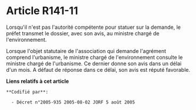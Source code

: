 # Article R141-11

Lorsqu'il n'est pas l'autorité compétente pour statuer sur la demande, le préfet transmet le dossier, avec son avis, au
ministre chargé de l'environnement.

Lorsque l'objet statutaire de l'association qui demande l'agrément comprend l'urbanisme, le ministre chargé de
l'environnement consulte le ministre chargé de l'urbanisme. Ce dernier donne son avis dans un délai d'un mois. A défaut de
réponse dans ce délai, son avis est réputé favorable.

**Liens relatifs à cet article**

	**Codifié par**:

	  - Décret n°2005-935 2005-08-02 JORF 5 août 2005
